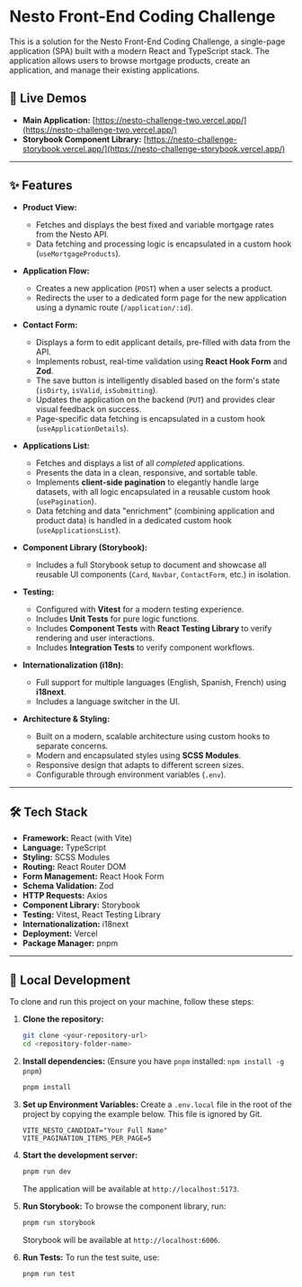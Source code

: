# Nesto Front-End Coding Challenge

This is a solution for the Nesto Front-End Coding Challenge, a single-page application (SPA) built with a modern React and TypeScript stack. The application allows users to browse mortgage products, create an application, and manage their existing applications.

## 🚀 Live Demos

-   **Main Application:** [https://nesto-challenge-two.vercel.app/](https://nesto-challenge-two.vercel.app/)
-   **Storybook Component Library:** [https://nesto-challenge-storybook.vercel.app/](https://nesto-challenge-storybook.vercel.app/)

---

## ✨ Features

-   **Product View:**
    -   Fetches and displays the best fixed and variable mortgage rates from the Nesto API.
    -   Data fetching and processing logic is encapsulated in a custom hook (`useMortgageProducts`).

-   **Application Flow:**
    -   Creates a new application (`POST`) when a user selects a product.
    -   Redirects the user to a dedicated form page for the new application using a dynamic route (`/application/:id`).

-   **Contact Form:**
    -   Displays a form to edit applicant details, pre-filled with data from the API.
    -   Implements robust, real-time validation using **React Hook Form** and **Zod**.
    -   The save button is intelligently disabled based on the form's state (`isDirty`, `isValid`, `isSubmitting`).
    -   Updates the application on the backend (`PUT`) and provides clear visual feedback on success.
    -   Page-specific data fetching is encapsulated in a custom hook (`useApplicationDetails`).

-   **Applications List:**
    -   Fetches and displays a list of all *completed* applications.
    -   Presents the data in a clean, responsive, and sortable table.
    -   Implements **client-side pagination** to elegantly handle large datasets, with all logic encapsulated in a reusable custom hook (`usePagination`).
    -   Data fetching and data "enrichment" (combining application and product data) is handled in a dedicated custom hook (`useApplicationsList`).

-   **Component Library (Storybook):**
    -   Includes a full Storybook setup to document and showcase all reusable UI components (`Card`, `Navbar`, `ContactForm`, etc.) in isolation.

-   **Testing:**
    -   Configured with **Vitest** for a modern testing experience.
    -   Includes **Unit Tests** for pure logic functions.
    -   Includes **Component Tests** with **React Testing Library** to verify rendering and user interactions.
    -   Includes **Integration Tests** to verify component workflows.

-   **Internationalization (i18n):**
    -   Full support for multiple languages (English, Spanish, French) using **i18next**.
    -   Includes a language switcher in the UI.

-   **Architecture & Styling:**
    -   Built on a modern, scalable architecture using custom hooks to separate concerns.
    -   Modern and encapsulated styles using **SCSS Modules**.
    -   Responsive design that adapts to different screen sizes.
    -   Configurable through environment variables (`.env`).

---

## 🛠️ Tech Stack

-   **Framework:** React (with Vite)
-   **Language:** TypeScript
-   **Styling:** SCSS Modules
-   **Routing:** React Router DOM
-   **Form Management:** React Hook Form
-   **Schema Validation:** Zod
-   **HTTP Requests:** Axios
-   **Component Library:** Storybook
-   **Testing:** Vitest, React Testing Library
-   **Internationalization:** i18next
-   **Deployment:** Vercel
-   **Package Manager:** pnpm

---

## 🚀 Local Development

To clone and run this project on your machine, follow these steps:

1.  **Clone the repository:**
    ```bash
    git clone <your-repository-url>
    cd <repository-folder-name>
    ```

2.  **Install dependencies:**
    (Ensure you have `pnpm` installed: `npm install -g pnpm`)
    ```bash
    pnpm install
    ```

3.  **Set up Environment Variables:**
    Create a `.env.local` file in the root of the project by copying the example below. This file is ignored by Git.
    ```env
    VITE_NESTO_CANDIDAT="Your Full Name"
    VITE_PAGINATION_ITEMS_PER_PAGE=5
    ```

4.  **Start the development server:**
    ```bash
    pnpm run dev
    ```
    The application will be available at `http://localhost:5173`.

5.  **Run Storybook:**
    To browse the component library, run:
    ```bash
    pnpm run storybook
    ```
    Storybook will be available at `http://localhost:6006`.

6.  **Run Tests:**
    To run the test suite, use:
    ```bash
    pnpm run test
    ```